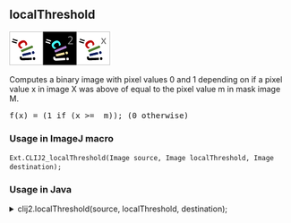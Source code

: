 ## localThreshold
<img src="images/mini_clij1_logo.png"/><img src="images/mini_clij2_logo.png"/><img src="images/mini_clijx_logo.png"/>

Computes a binary image with pixel values 0 and 1 depending on if a pixel value x in image X 
was above of equal to the pixel value m in mask image M.

<pre>f(x) = (1 if (x >=  m)); (0 otherwise)</pre>

### Usage in ImageJ macro
```
Ext.CLIJ2_localThreshold(Image source, Image localThreshold, Image destination);
```


### Usage in Java
<details>
<summary>
clij2.localThreshold(source, localThreshold, destination);
</summary>
```
// init CLIJ and GPU
import net.haesleinhuepf.clij2.CLIJ2;
import net.haesleinhuepf.clij.clearcl.ClearCLBuffer;
CLIJ2 clij2 = CLIJ2.getInstance();

// get input parameters
ClearCLBuffer source = clij2.push(sourceImagePlus);
ClearCLBuffer localThreshold = clij2.push(localThresholdImagePlus);
destination = clij2.create(source);
```

```
// Execute operation on GPU
clij2.localThreshold(source, localThreshold, destination);
```

```
//show result
destinationImagePlus = clij2.pull(destination);
destinationImagePlus.show();

// cleanup memory on GPU
clij2.release(source);
clij2.release(localThreshold);
clij2.release(destination);
```
</details>


### Usage in Matlab
<details>
<summary>
clij2.localThreshold(source, localThreshold, destination);
</summary>
```
% init CLIJ and GPU
clij2 = init_clatlab();

% get input parameters
source = clij2.pushMat(source_matrix);
localThreshold = clij2.pushMat(localThreshold_matrix);
destination = clij2.create(source);
```

```
% Execute operation on GPU
clij2.localThreshold(source, localThreshold, destination);
```

```
% show result
destination = clij2.pullMat(destination)

% cleanup memory on GPU
clij2.release(source);
clij2.release(localThreshold);
clij2.release(destination);
```
</details>


### Usage in Icy
<details>
<summary>
clij2.localThreshold(source, localThreshold, destination);
</summary>
```
// init CLIJ and GPU
importClass(net.haesleinhuepf.clicy.CLICY);
importClass(Packages.icy.main.Icy);

clij2 = CLICY.getInstance();

// get input parameters
source_sequence = getSequence();source = clij2.pushSequence(source_sequence);
localThreshold_sequence = getSequence();localThreshold = clij2.pushSequence(localThreshold_sequence);
destination = clij2.create(source);
```

```
// Execute operation on GPU
clij2.localThreshold(source, localThreshold, destination);
```

```
// show result
destination_sequence = clij2.pullSequence(destination)
Icy.addSequence(destination_sequence
// cleanup memory on GPU
clij2.release(source);
clij2.release(localThreshold);
clij2.release(destination);
```
</details>


[Back to CLIJ2 reference](https://clij.github.io/clij2-docs/reference)
[Back to CLIJ2 documentation](https://clij.github.io/clij2-docs)

[Imprint](https://clij.github.io/imprint)
